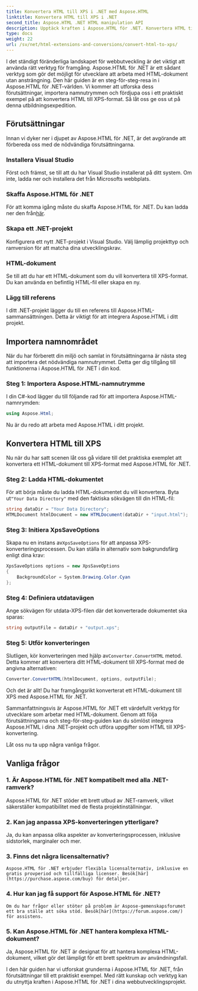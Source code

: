 ```yaml
---
title: Konvertera HTML till XPS i .NET med Aspose.HTML
linktitle: Konvertera HTML till XPS i .NET
second_title: Aspose.HTML .NET HTML manipulation API
description: Upptäck kraften i Aspose.HTML för .NET. Konvertera HTML till XPS utan ansträngning. Förutsättningar, steg-för-steg-guide och vanliga frågor ingår.
type: docs
weight: 22
url: /sv/net/html-extensions-and-conversions/convert-html-to-xps/
---
```


I det ständigt föränderliga landskapet för webbutveckling är det viktigt att använda rätt verktyg för framgång. Aspose.HTML för .NET är ett sådant verktyg som gör det möjligt för utvecklare att arbeta med HTML-dokument utan ansträngning. Den här guiden är en steg-för-steg-resa in i Aspose.HTML för .NET-världen. Vi kommer att utforska dess förutsättningar, importera namnutrymmen och fördjupa oss i ett praktiskt exempel på att konvertera HTML till XPS-format. Så låt oss ge oss ut på denna utbildningsexpedition.

## Förutsättningar

Innan vi dyker ner i djupet av Aspose.HTML för .NET, är det avgörande att förbereda oss med de nödvändiga förutsättningarna.

### Installera Visual Studio

Först och främst, se till att du har Visual Studio installerat på ditt system. Om inte, ladda ner och installera det från Microsofts webbplats.

### Skaffa Aspose.HTML för .NET

 För att komma igång måste du skaffa Aspose.HTML för .NET. Du kan ladda ner den från[här](https://releases.aspose.com/html/net/).

### Skapa ett .NET-projekt

Konfigurera ett nytt .NET-projekt i Visual Studio. Välj lämplig projekttyp och ramversion för att matcha dina utvecklingskrav.

### HTML-dokument

Se till att du har ett HTML-dokument som du vill konvertera till XPS-format. Du kan använda en befintlig HTML-fil eller skapa en ny.

### Lägg till referens

I ditt .NET-projekt lägger du till en referens till Aspose.HTML-sammansättningen. Detta är viktigt för att integrera Aspose.HTML i ditt projekt.

## Importera namnområdet

När du har förberett din miljö och samlat in förutsättningarna är nästa steg att importera det nödvändiga namnutrymmet. Detta ger dig tillgång till funktionerna i Aspose.HTML för .NET i din kod.

### Steg 1: Importera Aspose.HTML-namnutrymme

I din C#-kod lägger du till följande rad för att importera Aspose.HTML-namnrymden:

```csharp
using Aspose.Html;
```

Nu är du redo att arbeta med Aspose.HTML i ditt projekt.

## Konvertera HTML till XPS

Nu när du har satt scenen låt oss gå vidare till det praktiska exemplet att konvertera ett HTML-dokument till XPS-format med Aspose.HTML för .NET.

### Steg 2: Ladda HTML-dokumentet

 För att börja måste du ladda HTML-dokumentet du vill konvertera. Byta ut`"Your Data Directory"` med den faktiska sökvägen till din HTML-fil:

```csharp
string dataDir = "Your Data Directory";
HTMLDocument htmlDocument = new HTMLDocument(dataDir + "input.html");
```

### Steg 3: Initiera XpsSaveOptions

 Skapa nu en instans av`XpsSaveOptions` för att anpassa XPS-konverteringsprocessen. Du kan ställa in alternativ som bakgrundsfärg enligt dina krav:

```csharp
XpsSaveOptions options = new XpsSaveOptions
{
    BackgroundColor = System.Drawing.Color.Cyan
};
```

### Steg 4: Definiera utdatavägen

Ange sökvägen för utdata-XPS-filen där det konverterade dokumentet ska sparas:

```csharp
string outputFile = dataDir + "output.xps";
```

### Steg 5: Utför konverteringen

 Slutligen, kör konverteringen med hjälp av`Converter.ConvertHTML` metod. Detta kommer att konvertera ditt HTML-dokument till XPS-format med de angivna alternativen:

```csharp
Converter.ConvertHTML(htmlDocument, options, outputFile);
```

Och det är allt! Du har framgångsrikt konverterat ett HTML-dokument till XPS med Aspose.HTML för .NET.

Sammanfattningsvis är Aspose.HTML för .NET ett värdefullt verktyg för utvecklare som arbetar med HTML-dokument. Genom att följa förutsättningarna och steg-för-steg-guiden kan du sömlöst integrera Aspose.HTML i dina .NET-projekt och utföra uppgifter som HTML till XPS-konvertering.

Låt oss nu ta upp några vanliga frågor.

## Vanliga frågor

### 1. Är Aspose.HTML för .NET kompatibelt med alla .NET-ramverk?
   Aspose.HTML för .NET stöder ett brett utbud av .NET-ramverk, vilket säkerställer kompatibilitet med de flesta projektinställningar.

### 2. Kan jag anpassa XPS-konverteringen ytterligare?
   Ja, du kan anpassa olika aspekter av konverteringsprocessen, inklusive sidstorlek, marginaler och mer.

### 3. Finns det några licensalternativ?
    Aspose.HTML för .NET erbjuder flexibla licensalternativ, inklusive en gratis provperiod och tillfälliga licenser. Besök[här](https://purchase.aspose.com/buy) för detaljer.

### 4. Hur kan jag få support för Aspose.HTML för .NET?
    Om du har frågor eller stöter på problem är Aspose-gemenskapsforumet ett bra ställe att söka stöd. Besök[här](https://forum.aspose.com/) för assistens.

### 5. Kan Aspose.HTML för .NET hantera komplexa HTML-dokument?
   Ja, Aspose.HTML för .NET är designat för att hantera komplexa HTML-dokument, vilket gör det lämpligt för ett brett spektrum av användningsfall.

I den här guiden har vi utforskat grunderna i Aspose.HTML för .NET, från förutsättningar till ett praktiskt exempel. Med rätt kunskap och verktyg kan du utnyttja kraften i Aspose.HTML för .NET i dina webbutvecklingsprojekt.